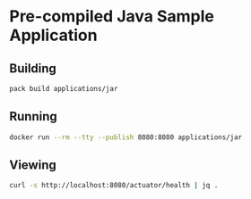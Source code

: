 # Pre-compiled Java Sample Application

## Building

```bash
pack build applications/jar
```

## Running

```bash
docker run --rm --tty --publish 8080:8080 applications/jar
```

## Viewing

```bash
curl -s http://localhost:8080/actuator/health | jq .
```
